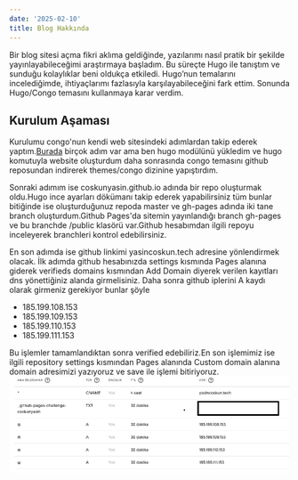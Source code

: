 ```yaml
---
date: '2025-02-10'
title: Blog Hakkında
---
```


Bir blog sitesi açma fikri aklıma geldiğinde, yazılarımı nasıl pratik bir şekilde yayınlayabileceğimi araştırmaya başladım. Bu süreçte Hugo ile tanıştım ve sunduğu kolaylıklar beni oldukça etkiledi. Hugo’nun temalarını incelediğimde, ihtiyaçlarımı fazlasıyla karşılayabileceğini fark ettim. Sonunda Hugo/Congo temasını kullanmaya karar verdim.

## Kurulum Aşaması

Kurulumu congo'nun kendi web sitesindeki adımlardan takip ederek yaptım.[Burada](https://jpanther.github.io/congo/docs/installation/#install-using-hugo) birçok adım var ama ben hugo modülünü yükledim ve hugo komutuyla website oluşturdum daha sonrasında congo temasını github reposundan indirerek themes/congo dizinine yapıştırdım.

Sonraki adımım ise coskunyasin.github.io adında bir repo oluşturmak oldu.Hugo ince ayarları dökümanı takip ederek yapabilirsiniz tüm bunlar bitiğinde ise oluşturduğunuz repoda master ve gh-pages adında iki tane branch oluşturdum.Github Pages'da sitemin yayınlandığı branch gh-pages ve bu branchde /public klasörü var.Github hesabımdan ilgili repoyu inceleyerek branchleri kontrol edebilirsiniz.

En son adımda ise github linkimi yasincoskun.tech adresine yönlendirmek olacak. İlk adımda github hesabınızda settings kısmında Pages alanına giderek verifieds domains kısmından Add Domain diyerek verilen kayıtları dns yönettiğiniz alanda girmelisiniz. Daha sonra github iplerini A kaydı olarak girmeniz gerekiyor bunlar şöyle 

<ul>
  <li>185.199.108.153</li>
  <li>185.199.109.153</li>
  <li>185.199.110.153</li>
  <li>185.199.111.153</li>
</ul>

Bu işlemler tamamlandıktan sonra verified edebiliriz.En son işlemimiz ise ilgili repository settings kısmından Pages alanında Custom domain alanına domain adresimizi yazıyoruz ve save ile işlemi bitiriyoruz.
![dns.png](dns.png "dns" )